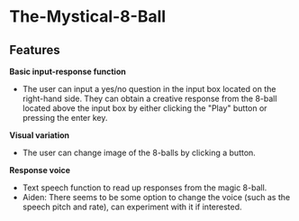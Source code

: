 # The-Mystical-8-Ball

## Features

**Basic input-response function**
  - The user can input a yes/no question in the input box located on the right-hand side. They can obtain a creative response from the 8-ball located above the input box by either clicking the "Play" button or pressing the enter key.

**Visual variation**
  - The user can change image of the 8-balls by clicking a button.

**Response voice**
  - Text speech function to read up responses from the magic 8-ball.
  - Aiden: There seems to be some option to change the voice (such as the speech pitch and rate), can experiment with it if interested.